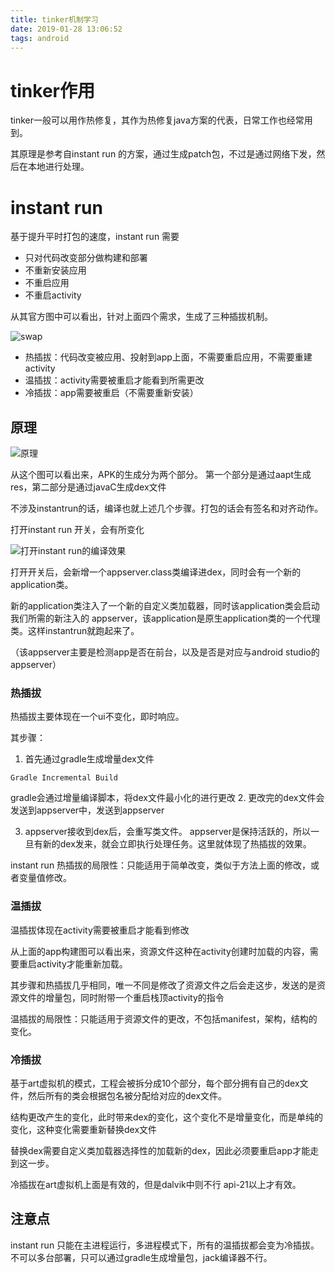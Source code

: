 ```yaml
---
title: tinker机制学习
date: 2019-01-28 13:06:52
tags: android
---
```


# tinker作用

tinker一般可以用作热修复，其作为热修复java方案的代表，日常工作也经常用到。

其原理是参考自instant run 的方案，通过生成patch包，不过是通过网络下发，然后在本地进行处理。

# instant run

基于提升平时打包的速度，instant run 需要

- 只对代码改变部分做构建和部署
- 不重新安装应用
- 不重启应用
- 不重启activity

从其官方图中可以看出，针对上面四个需求，生成了三种插拔机制。

![swap](/images/android/instanctRunSwapImage.webp)

- 热插拔：代码改变被应用、投射到app上面，不需要重启应用，不需要重建activity
- 温插拔：activity需要被重启才能看到所需更改
- 冷插拔：app需要被重启（不需要重新安装）

## 原理

![原理](/images/android/instantRunApkMarker.webp)

从这个图可以看出来，APK的生成分为两个部分。
第一个部分是通过aapt生成res，第二部分是通过javaC生成dex文件

不涉及instantrun的话，编译也就上述几个步骤。打包的话会有签名和对齐动作。

打开instant run 开关，会有所变化

![打开instant run的编译效果](/images/android/instantRunOpenMarker.webp)

打开开关后，会新增一个appserver.class类编译进dex，同时会有一个新的application类。

新的application类注入了一个新的自定义类加载器，同时该application类会启动我们所需的新注入的
appserver，该application是原生application类的一个代理类。这样instantrun就跑起来了。

（该appserver主要是检测app是否在前台，以及是否是对应与android studio的appserver）

### 热插拔

热插拔主要体现在一个ui不变化，即时响应。

其步骤：
1. 首先通过gradle生成增量dex文件

```
Gradle Incremental Build
```

gradle会通过增量编译脚本，将dex文件最小化的进行更改
2. 更改完的dex文件会发送到appserver中，发送到appserver

3. appserver接收到dex后，会重写类文件。
appserver是保持活跃的，所以一旦有新的dex发来，就会立即执行处理任务。这里就体现了热插拔的效果。

instant run 热插拔的局限性：只能适用于简单改变，类似于方法上面的修改，或者变量值修改。

### 温插拔

温插拔体现在activity需要被重启才能看到修改

从上面的app构建图可以看出来，资源文件这种在activity创建时加载的内容，需要重启activity才能重新加载。

其步骤和热插拔几乎相同，唯一不同是修改了资源文件之后会走这步，发送的是资源文件的增量包，同时附带一个重启栈顶activity的指令

温插拔的局限性：只能适用于资源文件的更改，不包括manifest，架构，结构的变化。

### 冷插拔

基于art虚拟机的模式，工程会被拆分成10个部分，每个部分拥有自己的dex文件，然后所有的类会根据包名被分配给对应的dex文件。

结构更改产生的变化，此时带来dex的变化，这个变化不是增量变化，而是单纯的变化，这种变化需要重新替换dex文件

替换dex需要自定义类加载器选择性的加载新的dex，因此必须要重启app才能走到这一步。

冷插拔在art虚拟机上面是有效的，但是dalvik中则不行 api-21以上才有效。

## 注意点

instant run 只能在主进程运行，多进程模式下，所有的温插拔都会变为冷插拔。
不可以多台部署，只可以通过gradle生成增量包，jack编译器不行。

